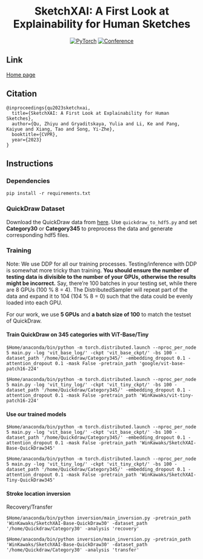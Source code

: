 <div align="center">
  
# SketchXAI: A First Look at Explainability for Human Sketches

<a href="https://pytorch.org/get-started/locally/"><img alt="PyTorch" src="https://img.shields.io/badge/PyTorch-ee4c2c?logo=pytorch&logoColor=white"></a>
[![Conference](http://img.shields.io/badge/CVPR-2023-6790AC.svg)](https://cvpr.thecvf.com/)

</div>

## Link

[Home page](https://sketchxai.github.io/)


## Citation

```
@inproceedings{qu2023sketchxai,
  title={SketchXAI: A First Look at Explainability for Human Sketches},
  author={Qu, Zhiyu and Gryaditskaya, Yulia and Li, Ke and Pang, Kaiyue and Xiang, Tao and Song, Yi-Zhe},
  booktitle={CVPR},
  year={2023}
}
```


## Instructions


### Dependencies

```
pip install -r requirements.txt
```

### QuickDraw Dataset

Download the QuickDraw data from [here](https://github.com/tensorflow/magenta/tree/master/magenta/models/sketch_rnn#datasets). Use ```quickdraw_to_hdf5.py``` and set **Category30** or **Category345** to preprocess the data and generate corresponding hdf5 files.

### Training

Note: We use DDP for all our training processes. Testing/inference with DDP is somewhat more tricky than training. **You should ensure the number of testing data is divisible to the number of your GPUs, otherwise the results might be incorrect.**
Say, there’re 100 batches in your testing set, while there are 8 GPUs (100 % 8 = 4). The DistributedSampler will repeat part of the data and expand it to 104 (104 % 8 = 0) such that the data could be evenly loaded into each GPU.

For our work, we use **5 GPUs** and **a batch size of 100** to match the testset of QuickDraw.

#### Train QuickDraw on 345 categories with ViT-Base/Tiny

```
$Home/anaconda/bin/python -m torch.distributed.launch --nproc_per_node 5 main.py -log 'vit_base_log/' -ckpt 'vit_base_ckpt/' -bs 100 -dataset_path '/home/Quickdraw/Category345/' -embedding_dropout 0.1 -attention_dropout 0.1 -mask False -pretrain_path 'google/vit-base-patch16-224'

$Home/anaconda/bin/python -m torch.distributed.launch --nproc_per_node 5 main.py -log 'vit_tiny_log/' -ckpt 'vit_tiny_ckpt/' -bs 100 -dataset_path '/home/Quickdraw/Category345/' -embedding_dropout 0.1 -attention_dropout 0.1 -mask False -pretrain_path 'WinKawaks/vit-tiny-patch16-224'
```

#### Use our trained models

```
$Home/anaconda/bin/python -m torch.distributed.launch --nproc_per_node 5 main.py -log 'vit_base_log/' -ckpt 'vit_base_ckpt/' -bs 100 -dataset_path '/home/Quickdraw/Category345/' -embedding_dropout 0.1 -attention_dropout 0.1 -mask False -pretrain_path 'WinKawaks/SketchXAI-Base-QuickDraw345'

$Home/anaconda/bin/python -m torch.distributed.launch --nproc_per_node 5 main.py -log 'vit_tiny_log/' -ckpt 'vit_tiny_ckpt/' -bs 100 -dataset_path '/home/Quickdraw/Category345/' -embedding_dropout 0.1 -attention_dropout 0.1 -mask False -pretrain_path 'WinKawaks/SketchXAI-Tiny-QuickDraw345'
```

#### Stroke location inversion

Recovery/Transfer

```
$Home/anaconda/bin/python inversion/main_inversion.py -pretrain_path 'WinKawaks/SketchXAI-Base-QuickDraw30' -dataset_path '/home/Quickdraw/Category30' -analysis 'recovery'

$Home/anaconda/bin/python inversion/main_inversion.py -pretrain_path 'WinKawaks/SketchXAI-Base-QuickDraw30' -dataset_path '/home/Quickdraw/Category30' -analysis 'transfer'
```

